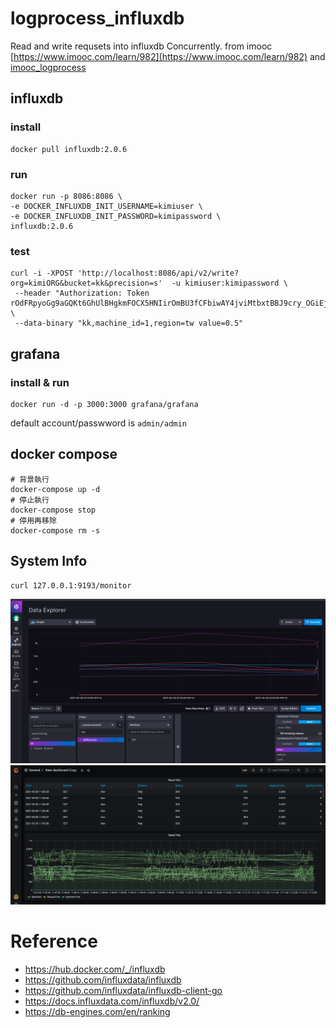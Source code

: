 # logprocess_influxdb

Read and write requsets into influxdb Concurrently.
from imooc [https://www.imooc.com/learn/982](https://www.imooc.com/learn/982) and [imooc_logprocess](https://github.com/itsmikej/imooc_logprocess)

## influxdb
### install

``` shell
docker pull influxdb:2.0.6
```

### run
``` shell
docker run -p 8086:8086 \
-e DOCKER_INFLUXDB_INIT_USERNAME=kimiuser \
-e DOCKER_INFLUXDB_INIT_PASSWORD=kimipassword \
influxdb:2.0.6
```


### test
``` shell
curl -i -XPOST 'http://localhost:8086/api/v2/write?org=kimiORG&bucket=kk&precision=s'  -u kimiuser:kimipassword \
 --header "Authorization: Token rOdFRpyoGg9aGQKt6GhUlBHgkmFOCX5HNIirOmBU3fCFbiwAY4jviMtbxtBBJ9cry_OGiEjieHrEPnfSeRO1mw==" \
 --data-binary "kk,machine_id=1,region=tw value=0.5"
```
## grafana
### install & run
``` shell
docker run -d -p 3000:3000 grafana/grafana
```
default account/passwword is `admin/admin`


## docker compose
``` shell
# 背景執行
docker-compose up -d
# 停止執行
docker-compose stop
# 停用再移除  
docker-compose rm -s
```

## System Info
``` shell
curl 127.0.0.1:9193/monitor
```

![influxDB](https://github.com/kimi0230/logprocess_influxdb/blob/master/screenshot/data_explore.png)
![grafana](https://github.com/kimi0230/logprocess_influxdb/blob/master/screenshot/grafana.png)

# Reference
* https://hub.docker.com/_/influxdb 
* https://github.com/influxdata/influxdb
* https://github.com/influxdata/influxdb-client-go
* https://docs.influxdata.com/influxdb/v2.0/
* https://db-engines.com/en/ranking

